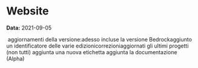 # Website

**Data:** 2021-09-05

 aggiornamenti della versione:adesso incluse la versione Bedrockaggiunto un identificatore delle varie edizionicorrezioniaggiornati gli ultimi progetti (non tutti) aggiunta una nuova etichetta aggiunta la documentazione (Alpha) 
